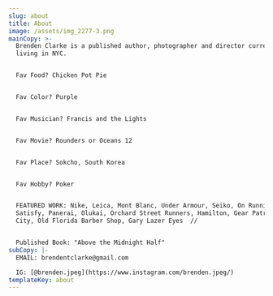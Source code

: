 ```yaml
---
slug: about
title: About
image: /assets/img_2277-3.png
mainCopy: >-
  Brenden Clarke is a published author, photographer and director currently
  living in NYC. 


  Fav Food? Chicken Pot Pie


  Fav Color? Purple


  Fav Musician? Francis and the Lights


  Fav Movie? Rounders or Oceans 12


  Fav Place? Sokcho, South Korea


  Fav Hobby? Poker


  FEATURED WORK: Nike, Leica, Mont Blanc, Under Armour, Seiko, On Running,
  Satisfy, Panerai, Olukai, Orchard Street Runners, Hamilton, Gear Patrol, Hill
  City, Old Florida Barber Shop, Gary Lazer Eyes  //


  Published Book: "Above the Midnight Half"
subCopy: |-
  EMAIL: brendentclarke@gmail.com

  IG: [@brenden.jpeg](https://www.instagram.com/brenden.jpeg/)
templateKey: about
---
```


